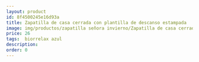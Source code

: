 ```yaml
---
layout: product
id: 8f4500245e16d93a
title: Zapatilla de casa cerrada con plantilla de descanso estampada
image: img/productos/zapatilla señora invierno/Zapatilla de casa cerrada con plantilla de descanso estampada=26= biorrelax azul.webp
price: 26
tags:  biorrelax azul
description: 
order: 0
---
```

